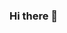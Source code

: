 ### Hi there 👋

<!--
**yasmeenhabib/yasmeenhabib** is a ✨ _special_ ✨ repository because its `README.md` (this file) appears on your GitHub profile.

Here are some ideas to get you started:

- 🔭 I’m currently working on ...
- 🌱 I’m currently learning ...
- 👯 I’m looking to collaborate on ...
- 🤔 I’m looking for help with ...
- 💬 Ask me about ...
- 📫 How to reach me: ...
- 😄 Pronouns: ...
- ⚡ Fun fact: ...

My Tech Playground 🚀
Welcome to my tech playground, where I unleash my creativity and explore an exciting mix of technologies! 🎉

🎨 Frontend Wizard 🎨
I wield the power of HTML, CSS, and JavaScript to craft delightful and user-friendly interfaces. From eye-catching designs to smooth interactions, I love bringing ideas to life in the digital realm.

💻 Backend Ninja 💻
In the backend realm, I dance with PHP, weaving robust web applications and dynamic functionalities. My codebase is a fortress of data and logic, ensuring seamless user experiences.

🌟 SAP Sorcerer 🌟
When I don my wizard hat, it's time for SAP ABAP magic! I tinker with SAP systems, conjuring efficient and reliable solutions that keep businesses running like clockwork.

🔒 Cybersecurity Explorer 🔒
Venturing into the realm of cybersecurity, I wield Metasploit like a fearless adventurer. I hunt vulnerabilities, defend systems, and learn from the intriguing world of hacking and defense.

📚 Algorithms and Machine Learning Maestro 📚
Unraveling the secrets of algorithms and data structures is my quest! I delve into the realms of DSA, and when the stars align, I traverse the fascinating paths of machine learning.

🎭 Embrace My Versatility 🎭
Yes, I confess my love for versatility! I embrace this conscious decision to play with multiple technologies, exploring a kaleidoscope of possibilities. Collaborate with me, and together, we'll create something extraordinary!

Join me in this adventure, where code becomes art, and technology knows no bounds. Together, we'll embark on exciting projects and discover new horizons! 🚀

GitHub stats, pins, top languages, and daily stats.  recommended reads / quotes / jokes

 Ask me about books, black holes and programming tricks
* 📫 How to reach me: whatsapp (qrcode) linkedin gmail
* ❤️ I love ...
* ⚡ Fun fact: ...

🧰 I have been shaping the web, professionally, for 4 years.

💻 OS: Windows10
🗒️ Text Editor: Sublime Text
❓ Why do I use VIM? Here is the answer.
📚 I am a Voracious Reader. I like to collect inspiring quotes and extracts from the books that I read.

 Engage her on any of these topics, and you'll be rewarded with an enriching conversation and plenty of laughs along the way! 🚀
-->
